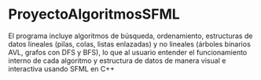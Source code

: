 # ProyectoAlgoritmosSFML
El programa incluye algoritmos de búsqueda, ordenamiento, estructuras de datos lineales (pilas, colas, listas enlazadas) y no lineales (árboles binarios AVL, grafos con DFS y BFS), lo que al usuario entender el funcionamiento interno de cada algoritmo y estructura de datos de manera visual e interactiva usando SFML en C++
